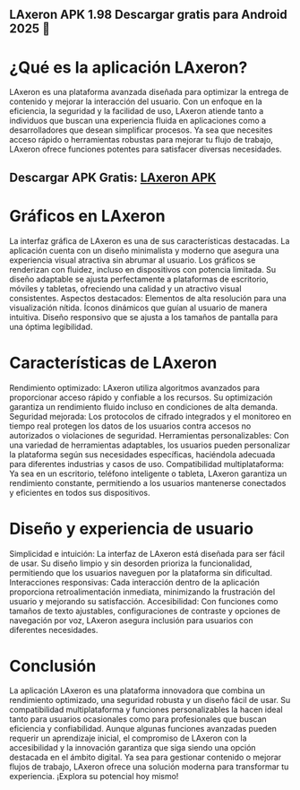## LAxeron APK 1.98 Descargar gratis para Android 2025 👋

# ¿Qué es la aplicación LAxeron?
LAxeron es una plataforma avanzada diseñada para optimizar la entrega de contenido y mejorar la interacción del usuario. Con un enfoque en la eficiencia, la seguridad y la facilidad de uso, LAxeron atiende tanto a individuos que buscan una experiencia fluida en aplicaciones como a desarrolladores que desean simplificar procesos. Ya sea que necesites acceso rápido o herramientas robustas para mejorar tu flujo de trabajo, LAxeron ofrece funciones potentes para satisfacer diversas necesidades.
## Descargar APK Gratis: [LAxeron APK](https://bom.so/xA4ToJ)

# Gráficos en LAxeron
La interfaz gráfica de LAxeron es una de sus características destacadas. La aplicación cuenta con un diseño minimalista y moderno que asegura una experiencia visual atractiva sin abrumar al usuario. Los gráficos se renderizan con fluidez, incluso en dispositivos con potencia limitada. Su diseño adaptable se ajusta perfectamente a plataformas de escritorio, móviles y tabletas, ofreciendo una calidad y un atractivo visual consistentes.
Aspectos destacados:
Elementos de alta resolución para una visualización nítida.
Íconos dinámicos que guían al usuario de manera intuitiva.
Diseño responsivo que se ajusta a los tamaños de pantalla para una óptima legibilidad.

# Características de LAxeron
Rendimiento optimizado:
LAxeron utiliza algoritmos avanzados para proporcionar acceso rápido y confiable a los recursos. Su optimización garantiza un rendimiento fluido incluso en condiciones de alta demanda.
Seguridad mejorada:
Los protocolos de cifrado integrados y el monitoreo en tiempo real protegen los datos de los usuarios contra accesos no autorizados o violaciones de seguridad.
Herramientas personalizables:
Con una variedad de herramientas adaptables, los usuarios pueden personalizar la plataforma según sus necesidades específicas, haciéndola adecuada para diferentes industrias y casos de uso.
Compatibilidad multiplataforma:
Ya sea en un escritorio, teléfono inteligente o tableta, LAxeron garantiza un rendimiento constante, permitiendo a los usuarios mantenerse conectados y eficientes en todos sus dispositivos.

# Diseño y experiencia de usuario
Simplicidad e intuición:
La interfaz de LAxeron está diseñada para ser fácil de usar. Su diseño limpio y sin desorden prioriza la funcionalidad, permitiendo que los usuarios naveguen por la plataforma sin dificultad.
Interacciones responsivas:
Cada interacción dentro de la aplicación proporciona retroalimentación inmediata, minimizando la frustración del usuario y mejorando su satisfacción.
Accesibilidad:
Con funciones como tamaños de texto ajustables, configuraciones de contraste y opciones de navegación por voz, LAxeron asegura inclusión para usuarios con diferentes necesidades.

# Conclusión
La aplicación LAxeron es una plataforma innovadora que combina un rendimiento optimizado, una seguridad robusta y un diseño fácil de usar. Su compatibilidad multiplataforma y funciones personalizables la hacen ideal tanto para usuarios ocasionales como para profesionales que buscan eficiencia y confiabilidad.
Aunque algunas funciones avanzadas pueden requerir un aprendizaje inicial, el compromiso de LAxeron con la accesibilidad y la innovación garantiza que siga siendo una opción destacada en el ámbito digital. Ya sea para gestionar contenido o mejorar flujos de trabajo, LAxeron ofrece una solución moderna para transformar tu experiencia. ¡Explora su potencial hoy mismo!
